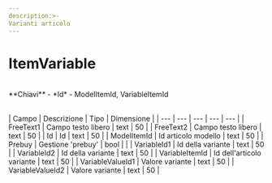 ```yaml
---
description:>-
Varianti articolo
---
```


# ItemVariable

<br>
**Chiavi**
- *Id*
- ModelItemId, VariableItemId
<br><br>

| Campo | Descrizione | Tipo | Dimensione | 
| --- | --- | --- | --- | --- |
| FreeText1 | Campo testo libero | text | 50 |
| FreeText2 | Campo testo libero | text | 50 |
| Id | Id | text | 50 |
| ModelItemId | Id articolo modello | text | 50 |
| Prebuy | Gestione 'prebuy' | bool |  |
| VariableId1 | Id della variante | text | 50 |
| VariableId2 | Id della variante | text | 50 |
| VariableItemId | Id dell'articolo variante | text | 50 |
| VariableValueId1 | Valore variante | text | 50 |
| VariableValueId2 | Valore variante | text | 50 |

